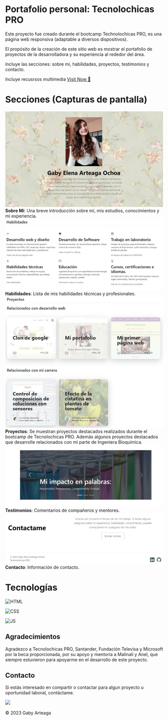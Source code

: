 # Portafolio personal: Tecnolochicas PRO

Este proyecto fue creado durante el bootcamp Technolochicas PRO, es una página web responsiva (adaptable a diversos dispositivos).


El propósito de la creación de este sitio web es mostrar el portafolio de proyectos de la desarrolladora y su experiencia al rededor del área. 

Incluye las secciones: sobre mi, habilidades, proyectos, testimonios y contacto.

Incluye recusrsos multimedia
<a href="https://funny-twilight-d72dc4.netlify.app" target="_blank">Visit Now 🚀 </a>


# Secciones (Capturas de pantalla)
  ![Alt text](assets/sobre-mi.jpg)
 **Sobre Mí**: Una breve introducción sobre mí, mis estudios, conocimientos y mi experiencia.
![Alt text](assets/habilidades.jpg)
 **Habilidades**: Lista de mis habilidades técnicas y profesionales.
 ![Alt text](assets/proyectos.jpg)
 **Proyectos**: Se muestran proyectos destacados realizados durante el bootcamp de Tecnolochicas PRO. Además algunos proyectos destacados que desarrolle relacionados con mi parte de Ingeniera Bioquímica.
![Alt text](assets/testimonios.jpg)
 **Testimonios**: Comentarios de compañeros y mentores.
 ![Alt text](assets/contacto.jpg)
 **Contacto**: Información de contacto.

  # Tecnologías
![HTML](https://img.shields.io/badge/html5%20-%23E34F26.svg?&style=for-the-badge&logo=html5&logoColor=white)

![CSS](https://img.shields.io/badge/css3%20-%231572B6.svg?&style=for-the-badge&logo=css3&logoColor=white)

![JS](https://img.shields.io/badge/javascript%20-%23323330.svg?&style=for-the-badge&logo=javascript&logoColor=%23F7DF1E)

## Agradecimientos

Agradezco a Tecnolochicas PRO, Santander, Fundación Televisa y Microsoft por la beca proporcionada, por su apoyo y mentoría a Malinali y Anel, que siempre estuvieron para apoyarme en el desarrollo de este proyecto.

## Contacto

Si estás interesado en compartir o contactar para algun proyecto u oportunidad laboral, contáctame. 


<a href="https://www.linkedin.com/in/gaby-elena-arteaga-ochoa/"><img src="https://www.felberpr.com/wp-content/uploads/linkedin-logo.png" width="30"></img></a>

© 2023 Gaby Arteaga 